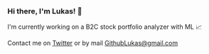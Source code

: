 ### Hi there, I'm Lukas! 👋

I'm currently working on a B2C stock portfolio analyzer with ML 📈



Contact me on <a href="https://twitter.com/LukasK__" target="_blank">Twitter</a> or by mail [GithubLukas@gmail.com](mailto:githublukas@gmail.com)
<!--
**LukasKristensen/LukasKristensen** is a ✨ _special_ ✨ repository because its `README.md` (this file) appears on your GitHub profile.

Here are some ideas to get you started:

- 🔭 I’m currently working on ...
- 🌱 I’m currently learning ...
- 👯 I’m looking to collaborate on ...
- 🤔 I’m looking for help with ...
- 💬 Ask me about ...
- 📫 How to reach me: ...
- 😄 Pronouns: ...
- ⚡ Fun fact: ...
-->
